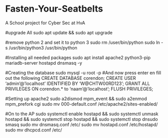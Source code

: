 # Fasten-Your-Seatbelts
A School project for Cyber Sec at HvA

#upgrade All
sudo apt update && sudo apt upgrade

#remove python 2 and set it to python 3
sudo rm /user/bin/python
sudo ln -s /usr/bin/python3 /usr/bin/python

#Installing all needed packages 
sudo apt install apache2 python3-pip mariadb-server hostapd dnsmasq -y

#Creating the database
sudo mysql -u root -p 
#And now press enter en fill out the following
  CREATE DATABASE corendon;
  CREATE USER ‘admin’@’localhost’ IDENTIFIED BY ‘W@CHTW00RD123’;
  GRANT ALL PRIVILEGES ON corendon.* to ‘naam’@’localhost’;
  FLUSH PRIVILEGES;

#Setting up apache2
sudo a2dismod mpm_event && sudo a2enmod mpm_prefork cgi
sudo mv 000-default.conf /etc/apache2/sites-enabled/

#On to the AP
sudo systemctl enable hostapd && sudo systemctl unmask hostapd && sudo systemctl stop hostapd && sudo systemctl stop dnsudo smasq
sudo mv dnsmasq.conf /etc/
sudo mv hostapd.conf /etc/hostapd/
sudo mv dhcpcd.conf /etc/
